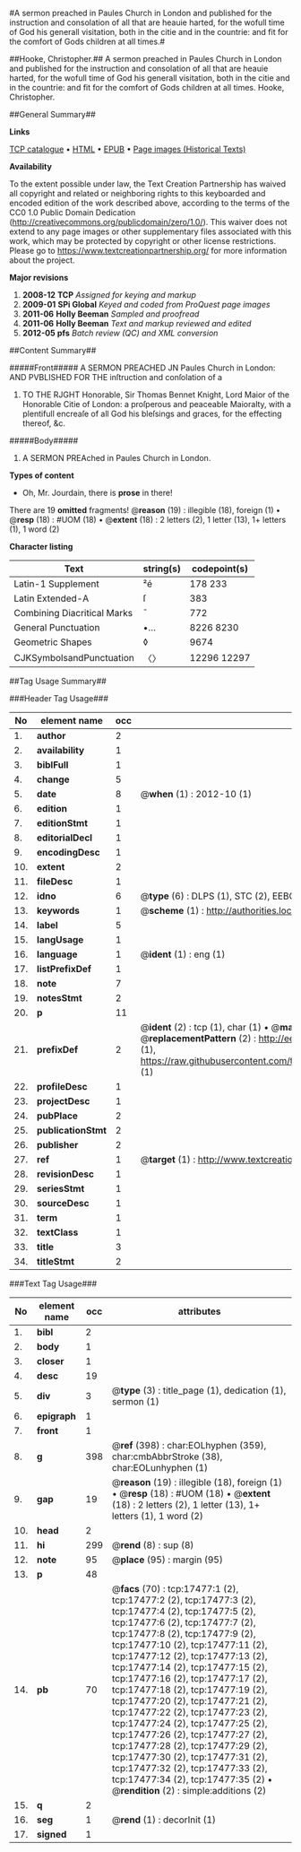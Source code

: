 #A sermon preached in Paules Church in London and published for the instruction and consolation of all that are heauie harted, for the wofull time of God his generall visitation, both in the citie and in the countrie: and fit for the comfort of Gods children at all times.#

##Hooke, Christopher.##
A sermon preached in Paules Church in London and published for the instruction and consolation of all that are heauie harted, for the wofull time of God his generall visitation, both in the citie and in the countrie: and fit for the comfort of Gods children at all times.
Hooke, Christopher.

##General Summary##

**Links**

[TCP catalogue](http://www.ota.ox.ac.uk/tcp/)  • 
[HTML](http://tei.it.ox.ac.uk/tcp/Texts-HTML/free/A03/A03582.html)  • 
[EPUB](http://tei.it.ox.ac.uk/tcp/Texts-EPUB/free/A03/A03582.epub) • 
[Page images (Historical Texts)](https://historicaltexts.jisc.ac.uk/eebo-99852168e)

**Availability**

To the extent possible under law, the Text Creation Partnership has waived all copyright and related or neighboring rights to this keyboarded and encoded edition of the work described above, according to the terms of the CC0 1.0 Public Domain Dedication (http://creativecommons.org/publicdomain/zero/1.0/). This waiver does not extend to any page images or other supplementary files associated with this work, which may be protected by copyright or other license restrictions. Please go to https://www.textcreationpartnership.org/ for more information about the project.

**Major revisions**

1. __2008-12__ __TCP__ *Assigned for keying and markup*
1. __2009-01__ __SPi Global__ *Keyed and coded from ProQuest page images*
1. __2011-06__ __Holly Beeman__ *Sampled and proofread*
1. __2011-06__ __Holly Beeman__ *Text and markup reviewed and edited*
1. __2012-05__ __pfs__ *Batch review (QC) and XML conversion*

##Content Summary##

#####Front#####
A SERMON PREACHED JN Paules Church in London: AND PVBLISHED FOR THE inſtruction and conſolation of a
1. TO THE RJGHT Honorable, Sir Thomas Bennet Knight, Lord Maior of the Honorable Citie of London: a proſperous and peaceable Maioralty, with a plentifull encreaſe of all God his bleſsings and graces, for the effecting thereof, &c.

#####Body#####

1. A SERMON PREAched in Paules Church in London.

**Types of content**

  * Oh, Mr. Jourdain, there is **prose** in there!

There are 19 **omitted** fragments! 
 @__reason__ (19) : illegible (18), foreign (1)  •  @__resp__ (18) : #UOM (18)  •  @__extent__ (18) : 2 letters (2), 1 letter (13), 1+ letters (1), 1 word (2)

**Character listing**


|Text|string(s)|codepoint(s)|
|---|---|---|
|Latin-1 Supplement|²é|178 233|
|Latin Extended-A|ſ|383|
|Combining             Diacritical Marks|̄|772|
|General Punctuation|•…|8226 8230|
|Geometric Shapes|◊|9674|
|CJKSymbolsandPunctuation|〈〉|12296 12297|

##Tag Usage Summary##

###Header Tag Usage###

|No|element name|occ|attributes|
|---|---|---|---|
|1.|__author__|2||
|2.|__availability__|1||
|3.|__biblFull__|1||
|4.|__change__|5||
|5.|__date__|8| @__when__ (1) : 2012-10 (1)|
|6.|__edition__|1||
|7.|__editionStmt__|1||
|8.|__editorialDecl__|1||
|9.|__encodingDesc__|1||
|10.|__extent__|2||
|11.|__fileDesc__|1||
|12.|__idno__|6| @__type__ (6) : DLPS (1), STC (2), EEBO-CITATION (1), PROQUEST (1), VID (1)|
|13.|__keywords__|1| @__scheme__ (1) : http://authorities.loc.gov/ (1)|
|14.|__label__|5||
|15.|__langUsage__|1||
|16.|__language__|1| @__ident__ (1) : eng (1)|
|17.|__listPrefixDef__|1||
|18.|__note__|7||
|19.|__notesStmt__|2||
|20.|__p__|11||
|21.|__prefixDef__|2| @__ident__ (2) : tcp (1), char (1)  •  @__matchPattern__ (2) : ([0-9\-]+):([0-9IVX]+) (1), (.+) (1)  •  @__replacementPattern__ (2) : http://eebo.chadwyck.com/downloadtiff?vid=$1&page=$2 (1), https://raw.githubusercontent.com/textcreationpartnership/Texts/master/tcpchars.xml#$1 (1)|
|22.|__profileDesc__|1||
|23.|__projectDesc__|1||
|24.|__pubPlace__|2||
|25.|__publicationStmt__|2||
|26.|__publisher__|2||
|27.|__ref__|1| @__target__ (1) : http://www.textcreationpartnership.org/docs/. (1)|
|28.|__revisionDesc__|1||
|29.|__seriesStmt__|1||
|30.|__sourceDesc__|1||
|31.|__term__|1||
|32.|__textClass__|1||
|33.|__title__|3||
|34.|__titleStmt__|2||


###Text Tag Usage###

|No|element name|occ|attributes|
|---|---|---|---|
|1.|__bibl__|2||
|2.|__body__|1||
|3.|__closer__|1||
|4.|__desc__|19||
|5.|__div__|3| @__type__ (3) : title_page (1), dedication (1), sermon (1)|
|6.|__epigraph__|1||
|7.|__front__|1||
|8.|__g__|398| @__ref__ (398) : char:EOLhyphen (359), char:cmbAbbrStroke (38), char:EOLunhyphen (1)|
|9.|__gap__|19| @__reason__ (19) : illegible (18), foreign (1)  •  @__resp__ (18) : #UOM (18)  •  @__extent__ (18) : 2 letters (2), 1 letter (13), 1+ letters (1), 1 word (2)|
|10.|__head__|2||
|11.|__hi__|299| @__rend__ (8) : sup (8)|
|12.|__note__|95| @__place__ (95) : margin (95)|
|13.|__p__|48||
|14.|__pb__|70| @__facs__ (70) : tcp:17477:1 (2), tcp:17477:2 (2), tcp:17477:3 (2), tcp:17477:4 (2), tcp:17477:5 (2), tcp:17477:6 (2), tcp:17477:7 (2), tcp:17477:8 (2), tcp:17477:9 (2), tcp:17477:10 (2), tcp:17477:11 (2), tcp:17477:12 (2), tcp:17477:13 (2), tcp:17477:14 (2), tcp:17477:15 (2), tcp:17477:16 (2), tcp:17477:17 (2), tcp:17477:18 (2), tcp:17477:19 (2), tcp:17477:20 (2), tcp:17477:21 (2), tcp:17477:22 (2), tcp:17477:23 (2), tcp:17477:24 (2), tcp:17477:25 (2), tcp:17477:26 (2), tcp:17477:27 (2), tcp:17477:28 (2), tcp:17477:29 (2), tcp:17477:30 (2), tcp:17477:31 (2), tcp:17477:32 (2), tcp:17477:33 (2), tcp:17477:34 (2), tcp:17477:35 (2)  •  @__rendition__ (2) : simple:additions (2)|
|15.|__q__|2||
|16.|__seg__|1| @__rend__ (1) : decorInit (1)|
|17.|__signed__|1||
